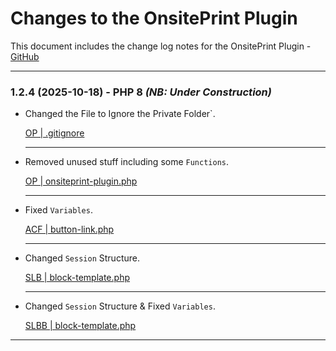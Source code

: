 # Changes to the OnsitePrint Plugin

This document includes the change log notes for the OnsitePrint Plugin - [GitHub](https://github.com/groskopf/onsite-print-demo)

---

### 1.2.4 (2025-10-18) - PHP 8 *(NB: Under Construction)*

- Changed the File to Ignore the Private Folder`.
    
    [OP | .gitignore](../.gitignore)

    ---

- Removed unused stuff including some `Functions`.

    [OP | onsiteprint-plugin.php](onsiteprint-plugin.php)

    ---

- Fixed `Variables`.

    [ACF | button-link.php](/acf-blocks/button-link.php)

    ---

- Changed `Session` Structure.

    [SLB | block-template.php](/blocks/site-login/block-template.php)

    ---

- Changed `Session` Structure & Fixed `Variables`.

    [SLBB | block-template.php](/blocks/site-loginout-button/block-template.php)

---